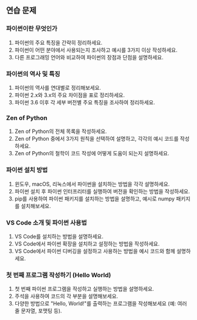 ## 연습 문제

### 파이썬이란 무엇인가
1. 파이썬의 주요 특징을 간략히 정리하세요.
2. 파이썬이 어떤 분야에서 사용되는지 조사하고 예시를 3가지 이상 작성하세요.
3. 다른 프로그래밍 언어와 비교하여 파이썬의 장점과 단점을 설명하세요.

### 파이썬의 역사 및 특징
1. 파이썬의 역사를 연대별로 정리해보세요.
2. 파이썬 2.x와 3.x의 주요 차이점을 표로 정리하세요.
3. 파이썬 3.6 이후 각 세부 버전별 주요 특징을 조사하여 정리하세요.

### Zen of Python
1. Zen of Python의 전체 목록을 작성하세요.
2. Zen of Python 중에서 3가지 원칙을 선택하여 설명하고, 각각의 예시 코드를 작성하세요.
3. Zen of Python의 철학이 코드 작성에 어떻게 도움이 되는지 설명하세요.

### 파이썬 설치 방법
1. 윈도우, macOS, 리눅스에서 파이썬을 설치하는 방법을 각각 설명하세요.
2. 파이썬 설치 후 파이썬 인터프리터를 실행하여 버전을 확인하는 방법을 작성하세요.
3. pip를 사용하여 파이썬 패키지를 설치하는 방법을 설명하고, 예시로 numpy 패키지를 설치해보세요.

### VS Code 소개 및 파이썬 사용법
1. VS Code를 설치하는 방법을 설명하세요.
2. VS Code에서 파이썬 확장을 설치하고 설정하는 방법을 작성하세요.
3. VS Code에서 파이썬 디버깅을 설정하고 사용하는 방법을 예시 코드와 함께 설명하세요.

### 첫 번째 프로그램 작성하기 (Hello World)
1. 첫 번째 파이썬 프로그램을 작성하고 실행하는 방법을 설명하세요.
2. 주석을 사용하여 코드의 각 부분을 설명해보세요.
3. 다양한 방법으로 "Hello, World!"를 출력하는 프로그램을 작성해보세요 (예: 여러 줄 문자열, 포맷팅 등).
